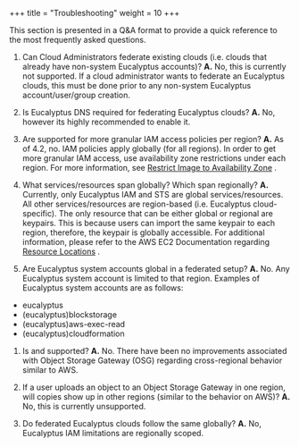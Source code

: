 +++
title = "Troubleshooting"
weight = 10
+++

This section is presented in a Q&A format to provide a quick reference to the most frequently asked questions. 

1. Can Cloud Administrators federate existing clouds (i.e. clouds that already have non-system Eucalyptus accounts)? **A.** No, this is currently not supported. If a cloud administrator wants to federate an Eucalyptus clouds, this must be done prior to any non-system Eucalyptus account/user/group creation. 


1. Is Eucalyptus DNS required for federating Eucalyptus clouds? **A.** No, however its highly recommended to enable it. 


1. Are supported for more granular IAM access policies per region? **A.** As of 4.2, no. IAM policies apply globally (for all regions). In order to get more granular IAM access, use availability zone restrictions under each region. For more information, see [Restrict Image to Availability Zone](https://github.com/eucalyptus/architecture/wiki/iam-3.4-cluster-policies#Restrict_Image_to_Availability_Zone) . 


1. What services/resources span globally? Which span regionally? **A.** Currently, only Eucalyptus IAM and STS are global services/resources. All other services/resources are region-based (i.e. Eucalyptus cloud-specific). The only resource that can be either global or regional are keypairs. This is because users can import the same keypair to each region, therefore, the keypair is globally accessible. For additional information, please refer to the AWS EC2 Documentation regarding [Resource Locations](http://docs.aws.amazon.com/AWSEC2/latest/UserGuide/resources.html) . 


1. Are Eucalyptus system accounts global in a federated setup? **A.** No. Any Eucalyptus system account is limited to that region. Examples of Eucalyptus system accounts are as follows: 

* eucalyptus 
* (eucalyptus)blockstorage 
* (eucalyptus)aws-exec-read 
* (eucalyptus)cloudformation 



1. Is and supported? **A.** No. There have been no improvements associated with Object Storage Gateway (OSG) regarding cross-regional behavior similar to AWS. 


1. If a user uploads an object to an Object Storage Gateway in one region, will copies show up in other regions (similar to the behavior on AWS)? **A.** No, this is currently unsupported. 


1. Do federated Eucalyptus clouds follow the same globally? **A.** No, Eucalyptus IAM limitations are regionally scoped. 




